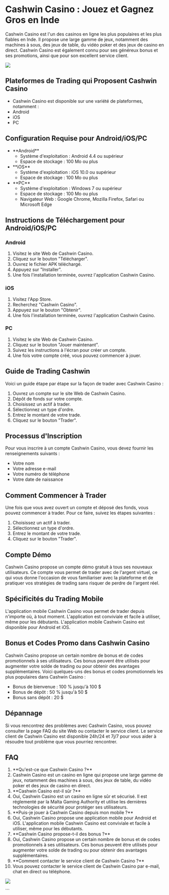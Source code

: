 # Cashwin Casino : Jouez et Gagnez Gros en Inde

Cashwin Casino est l\'un des casinos en ligne les plus populaires et les
plus fiables en Inde. Il propose une large gamme de jeux, notamment des
machines à sous, des jeux de table, du vidéo poker et des jeux de casino
en direct. Cashwin Casino est également connu pour ses généreux bonus et
ses promotions, ainsi que pour son excellent service client.

[![](https://i.imgur.com/JJwkDm3.png)](https://traff.sbs/frcas)

## Plateformes de Trading qui Proposent Cashwin Casino

-   Cashwin Casino est disponible sur une variété de plateformes,
    notamment :
-   Android
-   iOS
-   PC

## Configuration Requise pour Android/iOS/PC

-   \*\*Android\*\*
    -   Système d\'exploitation : Android 4.4 ou supérieur
    -   Espace de stockage : 100 Mo ou plus
-   \*\*iOS\*\*
    -   Système d\'exploitation : iOS 10.0 ou supérieur
    -   Espace de stockage : 100 Mo ou plus
-   \*\*PC\*\*
    -   Système d\'exploitation : Windows 7 ou supérieur
    -   Espace de stockage : 100 Mo ou plus
    -   Navigateur Web : Google Chrome, Mozilla Firefox, Safari ou
        Microsoft Edge

## Instructions de Téléchargement pour Android/iOS/PC

### Android

1.  Visitez le site Web de Cashwin Casino.
2.  Cliquez sur le bouton "Télécharger".
3.  Ouvrez le fichier APK téléchargé.
4.  Appuyez sur "Installer".
5.  Une fois l\'installation terminée, ouvrez l\'application Cashwin
    Casino.

### iOS

1.  Visitez l\'App Store.
2.  Recherchez "Cashwin Casino".
3.  Appuyez sur le bouton "Obtenir".
4.  Une fois l\'installation terminée, ouvrez l\'application Cashwin
    Casino.

### PC

1.  Visitez le site Web de Cashwin Casino.
2.  Cliquez sur le bouton "Jouer maintenant".
3.  Suivez les instructions à l\'écran pour créer un compte.
4.  Une fois votre compte créé, vous pouvez commencer à jouer.

## Guide de Trading Cashwin

Voici un guide étape par étape sur la façon de trader avec Cashwin
Casino :

1.  Ouvrez un compte sur le site Web de Cashwin Casino.
2.  Dépôt de fonds sur votre compte.
3.  Choisissez un actif à trader.
4.  Sélectionnez un type d\'ordre.
5.  Entrez le montant de votre trade.
6.  Cliquez sur le bouton "Trader".

## Processus d\'Inscription

Pour vous inscrire à un compte Cashwin Casino, vous devez fournir les
renseignements suivants :

-   Votre nom
-   Votre adresse e-mail
-   Votre numéro de téléphone
-   Votre date de naissance

## Comment Commencer à Trader

Une fois que vous avez ouvert un compte et déposé des fonds, vous pouvez
commencer à trader. Pour ce faire, suivez les étapes suivantes :

1.  Choisissez un actif à trader.
2.  Sélectionnez un type d\'ordre.
3.  Entrez le montant de votre trade.
4.  Cliquez sur le bouton "Trader".

## Compte Démo

Cashwin Casino propose un compte démo gratuit à tous ses nouveaux
utilisateurs. Ce compte vous permet de trader avec de l\'argent virtuel,
ce qui vous donne l\'occasion de vous familiariser avec la plateforme et
de pratiquer vos stratégies de trading sans risquer de perdre de
l\'argent réel.

## Spécificités du Trading Mobile

L\'application mobile Cashwin Casino vous permet de trader depuis
n\'importe où, à tout moment. L\'application est conviviale et facile à
utiliser, même pour les débutants. L\'application mobile Cashwin Casino
est disponible pour Android et iOS.

## Bonus et Codes Promo dans Cashwin Casino

Cashwin Casino propose un certain nombre de bonus et de codes
promotionnels à ses utilisateurs. Ces bonus peuvent être utilisés pour
augmenter votre solde de trading ou pour obtenir des avantages
supplémentaires. Voici quelques-uns des bonus et codes promotionnels les
plus populaires dans Cashwin Casino :

-   Bonus de bienvenue : 100 % jusqu\'à 100 \$
-   Bonus de dépôt : 50 % jusqu\'à 50 \$
-   Bonus sans dépôt : 20 \$

## Dépannage

Si vous rencontrez des problèmes avec Cashwin Casino, vous pouvez
consulter la page FAQ du site Web ou contacter le service client. Le
service client de Cashwin Casino est disponible 24h/24 et 7j/7 pour vous
aider à résoudre tout problème que vous pourriez rencontrer.

## FAQ

1.  \*\*Qu\'est-ce que Cashwin Casino ?\*\*
2.  Cashwin Casino est un casino en ligne qui propose une large gamme de
    jeux, notamment des machines à sous, des jeux de table, du vidéo
    poker et des jeux de casino en direct.
3.  \*\*Cashwin Casino est-il sûr ?\*\*
4.  Oui, Cashwin Casino est un casino en ligne sûr et sécurisé. Il est
    réglementé par la Malta Gaming Authority et utilise les dernières
    technologies de sécurité pour protéger ses utilisateurs.
5.  \*\*Puis-je jouer à Cashwin Casino depuis mon mobile ?\*\*
6.  Oui, Cashwin Casino propose une application mobile pour Android et
    iOS. L\'application mobile Cashwin Casino est conviviale et facile à
    utiliser, même pour les débutants.
7.  \*\*Cashwin Casino propose-t-il des bonus ?\*\*
8.  Oui, Cashwin Casino propose un certain nombre de bonus et de codes
    promotionnels à ses utilisateurs. Ces bonus peuvent être utilisés
    pour augmenter votre solde de trading ou pour obtenir des avantages
    supplémentaires.
9.  \*\*Comment contacter le service client de Cashwin Casino ?\*\*
10. Vous pouvez contacter le service client de Cashwin Casino par
    e-mail, chat en direct ou téléphone.

[![](\%22https://i.imgur.com/JJwkDm3.png\%22)](\%22https://traff.sbs/frcas\%22)

\`\`\`

